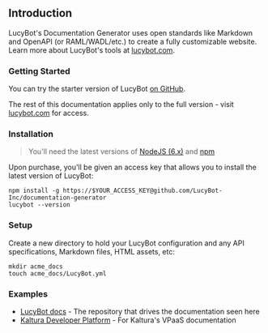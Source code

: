 ## Introduction

LucyBot's Documentation Generator uses open standards like Markdown and
OpenAPI (or RAML/WADL/etc.) to create a fully customizable website.
Learn more about LucyBot's tools at [lucybot.com](http://lucybot.com).

### Getting Started
You can try the starter version of LucyBot [on GitHub](https://github.com/LucyBot-Inc/documentation-starter).

The rest of this documentation applies only to the full version - visit
[lucybot.com](http://lucybot.com) for access.

### Installation
> You'll need the latest versions of
> [NodeJS (6.x)](https://nodejs.org/en/download/) and
> [npm](http://blog.npmjs.org/post/85484771375/how-to-install-npm)

Upon purchase, you'll be given an access key that allows you to install the latest
version of LucyBot:

```
npm install -g https://$YOUR_ACCESS_KEY@github.com/LucyBot-Inc/documentation-generator
lucybot --version
```

### Setup
Create a new directory to hold your LucyBot configuration and any API specifications,
Markdown files, HTML assets, etc:

```
mkdir acme_docs
touch acme_docs/LucyBot.yml
```

### Examples
* [LucyBot docs](https://github.com/lucybot/lucybot-docs) - The repository that drives the documentation seen here
* [Kaltura Developer Platform](https://github.com/kaltura/developer-platform) - For Kaltura's VPaaS documentation

